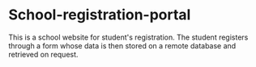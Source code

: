 # School-registration-portal
 This is a school website for student's registration. The student registers through a form whose data is then stored on a remote database and retrieved on request.
